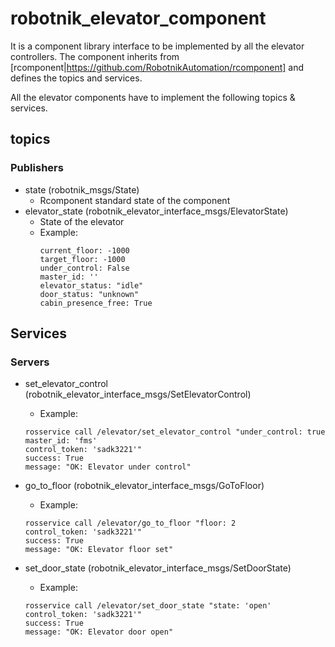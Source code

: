 # robotnik_elevator_component

It is a component library interface to be implemented by all the elevator controllers. The component inherits from [rcomponent|https://github.com/RobotnikAutomation/rcomponent] and defines the topics and services.

All the elevator components have to implement the following topics & services.

## topics


### Publishers

* state (robotnik_msgs/State)
  * Rcomponent standard state of the component
* elevator_state (robotnik_elevator_interface_msgs/ElevatorState)
  * State of the elevator
  * Example:
    ```
    current_floor: -1000
    target_floor: -1000
    under_control: False
    master_id: ''
    elevator_status: "idle"
    door_status: "unknown"
    cabin_presence_free: True
    ```

## Services

### Servers

* set_elevator_control (robotnik_elevator_interface_msgs/SetElevatorControl)
  * Example:
  ```
  rosservice call /elevator/set_elevator_control "under_control: true 
  master_id: 'fms'
  control_token: 'sadk3221'" 
  success: True
  message: "OK: Elevator under control"
  ```

* go_to_floor (robotnik_elevator_interface_msgs/GoToFloor)
  * Example:
  ```
  rosservice call /elevator/go_to_floor "floor: 2
  control_token: 'sadk3221'" 
  success: True
  message: "OK: Elevator floor set"
  ```

* set_door_state (robotnik_elevator_interface_msgs/SetDoorState)
  * Example:
  ```
  rosservice call /elevator/set_door_state "state: 'open'
  control_token: 'sadk3221'" 
  success: True
  message: "OK: Elevator door open"
  ```


